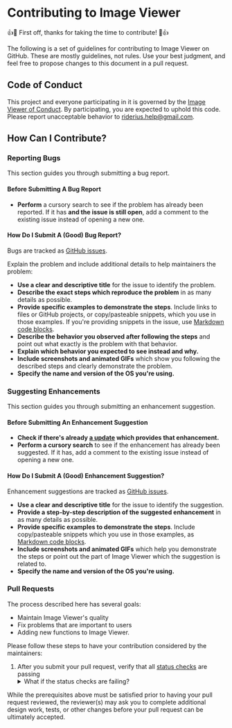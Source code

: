 # Contributing to Image Viewer
:+1::tada: First off, thanks for taking the time to contribute! :tada::+1:

The following is a set of guidelines for contributing to Image Viewer on GitHub. These are mostly guidelines, not rules. Use your best judgment, and feel free to propose changes to this document in a pull request.

## Code of Conduct

This project and everyone participating in it is governed by the [Image Viewer of Conduct](CODE_OF_CONDUCT.md). By participating, you are expected to uphold this code. Please report unacceptable behavior to riderius.help@gmail.com.

## How Can I Contribute?

### Reporting Bugs

This section guides you through submitting a bug report.

#### Before Submitting A Bug Report

* **Perform** a cursory search to see if the problem has already been reported. If it has **and the issue is still open**, add a comment to the existing issue instead of opening a new one.

#### How Do I Submit A (Good) Bug Report?

Bugs are tracked as [GitHub issues](https://guides.github.com/features/issues/).

Explain the problem and include additional details to help maintainers the problem:

* **Use a clear and descriptive title** for the issue to identify the problem.
* **Describe the exact steps which reproduce the problem** in as many details as possible.
* **Provide specific examples to demonstrate the steps**. Include links to files or GitHub projects, or copy/pasteable snippets, which you use in those examples. If you're providing snippets in the issue, use [Markdown code blocks](https://help.github.com/articles/markdown-basics/#multiple-lines).
* **Describe the behavior you observed after following the steps** and point out what exactly is the problem with that behavior.
* **Explain which behavior you expected to see instead and why.**
* **Include screenshots and animated GIFs** which show you following the described steps and clearly demonstrate the problem.
* **Specify the name and version of the OS you're using.**

### Suggesting Enhancements

This section guides you through submitting an enhancement suggestion.

#### Before Submitting An Enhancement Suggestion

* **Check if there's already [a update](https://github.com/RIDERIUS/Image-Viewer/commits) which provides that enhancement.**
* **Perform a cursory search** to see if the enhancement has already been suggested. If it has, add a comment to the existing issue instead of opening a new one.

#### How Do I Submit A (Good) Enhancement Suggestion?

Enhancement suggestions are tracked as [GitHub issues](https://guides.github.com/features/issues).

* **Use a clear and descriptive title** for the issue to identify the suggestion.
* **Provide a step-by-step description of the suggested enhancement** in as many details as possible.
* **Provide specific examples to demonstrate the steps**. Include copy/pasteable snippets which you use in those examples, as [Markdown code blocks](https://help.github.com/articles/markdown-basics/#multiple-lines).
* **Include screenshots and animated GIFs** which help you demonstrate the steps or point out the part of Image Viewer which the suggestion is related to.
* **Specify the name and version of the OS you're using.**

### Pull Requests

The process described here has several goals:

- Maintain Image Viewer's quality
- Fix problems that are important to users
- Adding new functions to Image Viewer.

Please follow these steps to have your contribution considered by the maintainers:

1. After you submit your pull request, verify that all [status checks](https://help.github.com/articles/about-status-checks/) are passing <details><summary>What if the status checks are failing?</summary>If a status check is failing, and you believe that the failure is unrelated to your change, please leave a comment on the pull request explaining why you believe the failure is unrelated. A maintainer will re-run the status check for you. If we conclude that the failure was a false positive, then we will open an issue to track that problem with our status check suite.</details>

While the prerequisites above must be satisfied prior to having your pull request reviewed, the reviewer(s) may ask you to complete additional design work, tests, or other changes before your pull request can be ultimately accepted.
